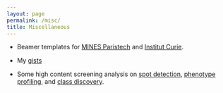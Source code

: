 ```yaml
---
layout: page
permalink: /misc/
title: Miscellaneous
---
```


* Beamer templates for [MINES Paristech](/assets/basic-theme/mines.zip) and [Institut Curie](/assets/basic-theme/curie.zip).

* My [gists](https://gist.github.com/jcboyd/)

* Some high content screening analysis on [spot detection](/assets/hcs/spot_detection_MDA231.html), [phenotype profiling](/assets/hcs/phenotype_profiling.html), and [class discovery](/assets/hcs/class_discovery.html).
